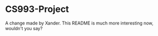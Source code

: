 # CS993-Project
A change made by Xander. This README is much more interesting now, wouldn't you say?
